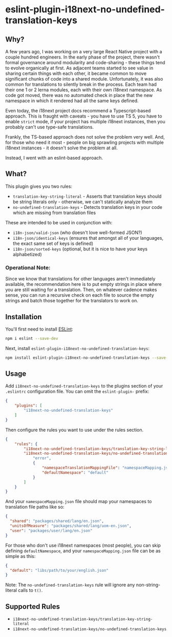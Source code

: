 # eslint-plugin-i18next-no-undefined-translation-keys

## Why?

A few years ago, I was working on a very large React Native project with a couple hundred engineers.  In the early phase of the project, there wasn't formal governance around modularity and code-sharing - these things tend to evolve organically at first.  As adjacent teams started to see value in sharing certain things with each other, it became common to move significant chunks of code into a shared module.  Unfortunately, it was also common for translations to silently break in the process.  Each team had their one 1 or 2 lerna modules, each with their own i18next namespace.  As code got moved, there was no automated check in place that the new namespace in which it rendered had all the same keys defined.

Even today, the i18next project docs recommend a Typescript-based approach.  This is fraught with caveats - you have to use TS 5, you have to enable `strict` mode, if your project has multiple i18next instances, then you probably can't use type-safe translations.

Frankly, the TS-based approach does not solve the problem very well.  And, for those who need it most - people on big sprawling projects with multiple i18next instances - it doesn't solve the problem at all.

Instead, I went with an eslint-based approach.

## What?

This plugin gives you two rules:
- `translation-key-string-literal` - Asserts that translation keys should be string literals only - otherwise, we can't statically analyze them
- `no-undefined-translation-keys` - Detects translation keys in your code which are missing from translation files

These are intended to be used in conjunction with:
- `i18n-json/valid-json` (who doesn't love well-formed JSON?)
- `i18n-json/identical-keys` (ensures that amongst all of your languages, the exact same set of keys is defined)
- `i18n-json/sorted-keys` (optional, but it is nice to have your keys alphabetized)

### Operational Note:

Since we know that translations for other languages aren't immediately available, the recommendation here is to put empty strings in place where you are still waiting for a translation.  Then, on whatever cadence makes sense, you can run a recursive check on each file to source the empty strings and batch those together for the translators to work on.

## Installation

You'll first need to install [ESLint](https://eslint.org/):

```sh
npm i eslint --save-dev
```

Next, install `eslint-plugin-i18next-no-undefined-translation-keys`:

```sh
npm install eslint-plugin-i18next-no-undefined-translation-keys --save-dev
```

## Usage

Add `i18next-no-undefined-translation-keys` to the plugins section of your `.eslintrc` configuration file. You can omit the `eslint-plugin-` prefix:

```json
{
    "plugins": [
        "i18next-no-undefined-translation-keys"
    ]
}
```


Then configure the rules you want to use under the rules section.

```json
{
    "rules": {
        "i18next-no-undefined-translation-keys/translation-key-string-literal": "error",
        "i18next-no-undefined-translation-keys/no-undefined-translation-keys": [
            "error",
            {
                "namespaceTranslationMappingFile": "namespaceMapping.json",
                "defaultNamespace": "default"
            }
        ]
    }
}
```

And your `namespaceMapping.json` file should map your namespaces to translation file paths like so:

```json
{
  "shared": "packages/shared/lang/en.json",
  "unitsOfMeasure": "packages/shared/lang/uom-en.json",
  "user": "packages/user/lang/en.json"
}
```

For those who don't use i18next namespaces (most people), you can skip defining `defaultNamespace`, and your `namespaceMapping.json` file can be as simple as this:

```json
{
  "default": "libs/path/to/your/english.json"
}
```

Note: The `no-undefined-translation-keys` rule will ignore any non-string-literal calls to `t()`.

## Supported Rules

* `i18next-no-undefined-translation-keys/translation-key-string-literal`
* `i18next-no-undefined-translation-keys/no-undefined-translation-keys`
